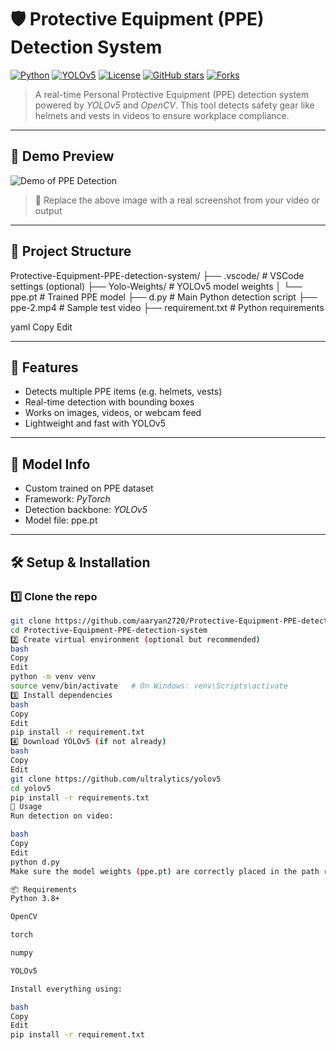 # 🛡 Protective Equipment (PPE) Detection System

[![Python](https://img.shields.io/badge/Python-3.8+-blue.svg)](https://www.python.org/)
[![YOLOv5](https://img.shields.io/badge/YOLOv5-PPE--Detection-green.svg)](https://github.com/ultralytics/yolov5)
[![License](https://img.shields.io/badge/License-MIT-yellow.svg)](LICENSE)
[![GitHub stars](https://img.shields.io/github/stars/aaryan2720/Protective-Equipment-PPE-detection-system)](https://github.com/aaryan2720/Protective-Equipment-PPE-detection-system/stargazers)
[![Forks](https://img.shields.io/github/forks/aaryan2720/Protective-Equipment-PPE-detection-system.svg)](https://github.com/aaryan2720/Protective-Equipment-PPE-detection-system/network/members)

> A real-time Personal Protective Equipment (PPE) detection system powered by *YOLOv5* and *OpenCV*. This tool detects safety gear like helmets and vests in videos to ensure workplace compliance.

---

## 📸 Demo Preview

![Demo of PPE Detection](https://github.com/aaryan2720/Protective-Equipment-PPE-detection-system/raw/main/demo-image.jpg)

> 📝 Replace the above image with a real screenshot from your video or output

---

## 📁 Project Structure

Protective-Equipment-PPE-detection-system/
├── .vscode/ # VSCode settings (optional)
├── Yolo-Weights/ # YOLOv5 model weights
│ └── ppe.pt # Trained PPE model
├── d.py # Main Python detection script
├── ppe-2.mp4 # Sample test video
├── requirement.txt # Python requirements

yaml
Copy
Edit

---

## 🚀 Features

- Detects multiple PPE items (e.g. helmets, vests)
- Real-time detection with bounding boxes
- Works on images, videos, or webcam feed
- Lightweight and fast with YOLOv5

---

## 🧠 Model Info

- Custom trained on PPE dataset
- Framework: *PyTorch*
- Detection backbone: *YOLOv5*
- Model file: ppe.pt

---

## 🛠 Setup & Installation

### 1️⃣ Clone the repo
```bash
git clone https://github.com/aaryan2720/Protective-Equipment-PPE-detection-system.git
cd Protective-Equipment-PPE-detection-system
2️⃣ Create virtual environment (optional but recommended)
bash
Copy
Edit
python -m venv venv
source venv/bin/activate   # On Windows: venv\Scripts\activate
3️⃣ Install dependencies
bash
Copy
Edit
pip install -r requirement.txt
4️⃣ Download YOLOv5 (if not already)
bash
Copy
Edit
git clone https://github.com/ultralytics/yolov5
cd yolov5
pip install -r requirements.txt
🎥 Usage
Run detection on video:

bash
Copy
Edit
python d.py
Make sure the model weights (ppe.pt) are correctly placed in the path referenced by the script.

📦 Requirements
Python 3.8+

OpenCV

torch

numpy

YOLOv5

Install everything using:

bash
Copy
Edit
pip install -r requirement.txt
